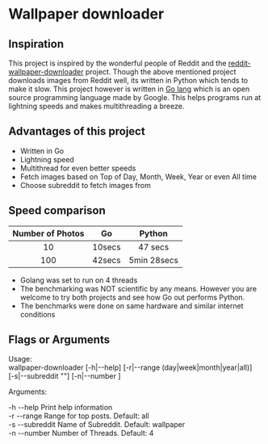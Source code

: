 # Wallpaper downloader

## Inspiration

This project is inspired by the wonderful people of Reddit and the [reddit-wallpaper-downloader](https://github.com/mrsorensen/reddit-wallpaper-downloader) project. Though the above mentioned project downloads images from Reddit well, its written in Python which tends to make it slow. This project however is written in [Go lang](https://golang.org/) which is an open source programming language made by Google. This helps programs run at lightning speeds and makes multithreading a breeze.

## Advantages of this project

- Written in Go
- Lightning speed
- Multithread for even better speeds
- Fetch images based on Top of Day, Month, Week, Year or even All time
- Choose subreddit to fetch images from

## Speed comparison

| Number of Photos |      Go      |    Python    |
| :--------------: | :----------: | :----------: |
|        10        |    10secs    |     47 secs  |
|       100        |    42secs    |  5min 28secs |

- Golang was set to run on 4 threads
- The benchmarking was NOT scientific by any means. However you are welcome to try both projects and see how Go out performs Python.
- The benchmarks were done on same hardware and similar internet conditions

## Flags or Arguments

Usage:  
wallpaper-downloader [-h|--help] [-r|--range (day|week|month|year|all)]  
 [-s|--subreddit "<value>"] [-n|--number <integer>]

Arguments:

-h --help Print help information  
 -r --range Range for top posts. Default: all  
 -s --subreddit Name of Subreddit. Default: wallpaper  
 -n --number Number of Threads. Default: 4
